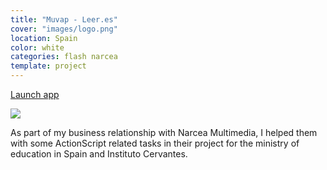 ```yaml
---
title: "Muvap - Leer.es"
cover: "images/logo.png"
location: Spain
color: white
categories: flash narcea
template: project
---
```


<p class="align-center">
<a class="btn" role="button" href="http://work.joanmira.com/desktop/muvap/" target="_blank">Launch app</a>
</p>

![](/work/muvap/images/1.jpg)

As part of my business relationship with Narcea Multimedia, I helped them with some ActionScript related tasks in their project for the ministry of education in Spain and Instituto Cervantes.
